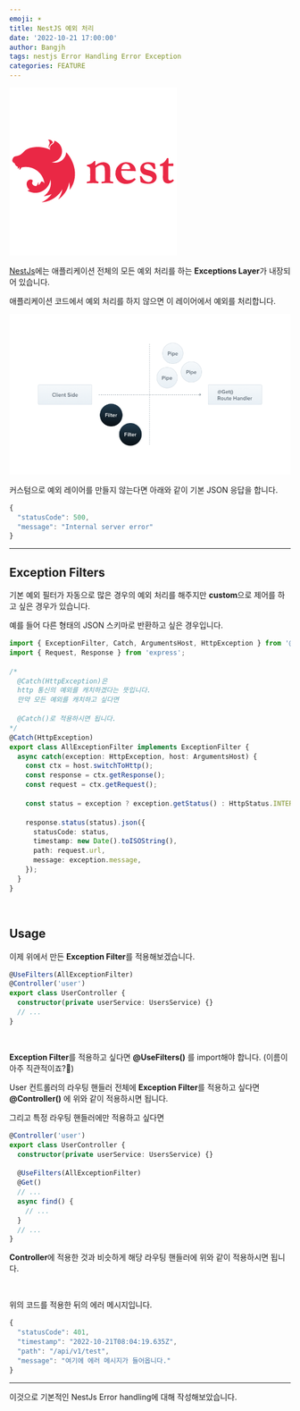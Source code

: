 ```yaml
---
emoji: ☀️
title: NestJS 예외 처리
date: '2022-10-21 17:00:00'
author: Bangjh
tags: nestjs Error Handling Error Exception
categories: FEATURE
---
```


![image1](image1.png)

[NestJs](https://docs.nestjs.com/exception-filters)에는 애플리케이션 전체의 모든 예외 처리를 하는 **Exceptions Layer**가 내장되어 있습니다.

애플리케이션 코드에서 예외 처리를 하지 않으면 이 레이어에서 예외를 처리합니다.

![image2](image2.png)

커스텀으로 예외 레이어를 만들지 않는다면 아래와 같이 기본 JSON 응답을 합니다.

```js
{
  "statusCode": 500,
  "message": "Internal server error"
}
```

---

## Exception Filters

기본 예외 필터가 자동으로 많은 경우의 예외 처리를 해주지만 **custom**으로 제어를 하고 싶은 경우가 있습니다.

예를 들어 다른 형태의 JSON 스키마로 반환하고 싶은 경우입니다.

```ts
import { ExceptionFilter, Catch, ArgumentsHost, HttpException } from '@nestjs/common';
import { Request, Response } from 'express';

/*
  @Catch(HttpException)은
  http 통신의 예외를 캐치하겠다는 뜻입니다. 
  만약 모든 예외를 캐치하고 싶다면
  
  @Catch()로 적용하시면 됩니다.
*/
@Catch(HttpException)
export class AllExceptionFilter implements ExceptionFilter {
  async catch(exception: HttpException, host: ArgumentsHost) {
    const ctx = host.switchToHttp();
    const response = ctx.getResponse();
    const request = ctx.getRequest();

    const status = exception ? exception.getStatus() : HttpStatus.INTERNAL_SERVER_ERROR;

    response.status(status).json({
      statusCode: status,
      timestamp: new Date().toISOString(),
      path: request.url,
      message: exception.message,
    });
  }
}
```

<br >

## Usage

이제 위에서 만든 **Exception Filter**를 적용해보겠습니다.

```ts
@UseFilters(AllExceptionFilter)
@Controller('user')
export class UserController {
  constructor(private userService: UsersService) {}
  // ...
}
```

<br >

**Exception Filter**를 적용하고 싶다면 **@UseFilters()** 를 import해야 합니다. (이름이 아주 직관적이죠?🤣)

User 컨트롤러의 라우팅 핸들러 전체에 **Exception Filter**를 적용하고 싶다면 **@Controller()** 에 위와 같이 적용하시면 됩니다.

그리고 특정 라우팅 핸들러에만 적용하고 싶다면

```ts
@Controller('user')
export class UserController {
  constructor(private userService: UsersService) {}

  @UseFilters(AllExceptionFilter)
  @Get()
  // ...
  async find() {
    // ...
  }
  // ...
}
```

**Controller**에 적용한 것과 비슷하게 해당 라우팅 핸들러에 위와 같이 적용하시면 됩니다.

<br >

위의 코드를 적용한 뒤의 에러 메시지입니다.

```js
{
  "statusCode": 401,
  "timestamp": "2022-10-21T08:04:19.635Z",
  "path": "/api/v1/test",
  "message": "여기에 에러 메시지가 들어옵니다."
}
```

---

이것으로 기본적인 NestJs Error handling에 대해 작성해보았습니다.

```toc

```
